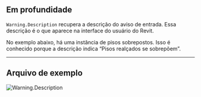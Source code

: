 ## Em profundidade
`Warning.Description` recupera a descrição do aviso de entrada. Essa descrição é o que aparece na interface do usuário do Revit.

No exemplo abaixo, há uma instância de pisos sobrepostos. Isso é conhecido porque a descrição indica “Pisos realçados se sobrepõem”.
___
## Arquivo de exemplo

![Warning.Description](./Revit.Application.Warning.Description_img.jpg)
